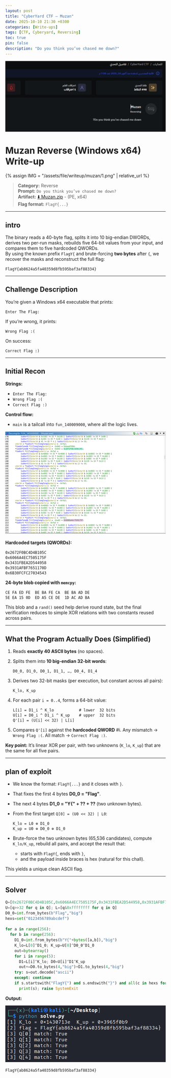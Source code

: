 ```yaml
---
layout: post
title: "CyberYard CTF – Muzan"
date: 2025-10-10 21:30 +0300
categories: [Write-ups]     
tags: [CTF, Cyberyard, Reversing]      
toc: true                              
pin: false
description: "Do you think you’ve chased me down?"
---
```


![](/assets/file/writeup/muzan/1.png)

# Muzan  Reverse (Windows x64)  Write-up

{% assign IMG = "/assets/file/writeup/muzan/1.png" | relative_url %}


> **Category:** Reverse  
> **Prompt:** `Do you think you’ve chased me down?`  
> **Artifact:** [⬇️ Muzan.zip](/assets/file/writeup/muzan/Muzan.zip?raw=1) - (PE, x64)  
> **Flag format:** `FlagY{...}`

---

## intro

The binary reads a 40-byte flag, splits it into 10 big-endian DWORDs, derives two per-run masks, rebuilds five 64-bit values from your input, and compares them to five hardcoded QWORDs.  
By using the known prefix `FlagY{` and brute-forcing **two bytes** after `{`, we recover the masks and reconstruct the full flag:

```
FlagY{ab8624a5fa40359d8fb595baf3af88334}
```

---

## Challenge Description

You’re given a Windows x64 executable that prints:

```
Enter The Flag:
```

If you’re wrong, it prints:

```
Wrong Flag :(
```

On success:

```
Correct Flag :)
```

---

## Initial Recon

**Strings:**
- `Enter The Flag:`
- `Wrong Flag :(`
- `Correct Flag :)`

**Control flow:**
- `main` is a tailcall into `fun_140009000`, where all the logic lives.

![](/assets/file/writeup/muzan/2.png)


**Hardcoded targets (QWORDs):**
```
0x2672F0BC4D4B105C
0x6066A4EC7505175F
0x3431FBEA2D544958
0x3931AFBF7651170D
0x6B30FCFC27034543
```

**24-byte blob copied with `memcpy`:**
```
CE FA ED FE  BE BA FE CA  BE BA AD DE
5E EA 15 0D  ED A5 CE DE  1D AC AD BA
```

This blob and a `rand()` seed help derive round state, but the final verification reduces to simple XOR relations with two constants reused across pairs.

---

## What the Program Actually Does (Simplified)

1. Reads **exactly 40 ASCII bytes** (no spaces).
2. Splits them into **10 big-endian 32-bit words**:

   ```
   D0_0, D1_0, D0_1, D1_1, …, D0_4, D1_4
   ```

3. Derives two 32-bit masks (per execution, but constant across all pairs):

   ```
   K_lo, K_up
   ```

4. For each pair `i = 0..4`, forms a 64-bit value:

   ```
   L[i] = D1_i ^ K_lo           # lower  32 bits
   U[i] = D0_i ^ D1_i ^ K_up    # upper  32 bits
   Q'[i] = (U[i] << 32) | L[i]
   ```

5. Compares `Q'[i]` against the **hardcoded QWORD** #i. Any mismatch → `Wrong Flag :(`. All match → `Correct Flag :)`.

**Key point:** It’s linear XOR per pair, with two unknowns (`K_lo`, `K_up`) that are the same for all five pairs.

---

## plan of exploit

- We know the format: `FlagY{...}` and it closes with `}`.
- That fixes the first 4 bytes **D0_0 = "Flag"**.
- The next 4 bytes **D1_0 = "Y{" + ?? + ??** (two unknown bytes).
- From the first target `Q[0] = (U0 << 32) | L0`:

  ```
  K_lo = L0 ⊕ D1_0
  K_up = U0 ⊕ D0_0 ⊕ D1_0
  ```

- Brute-force the two unknown bytes (65,536 candidates), compute `K_lo/K_up`, rebuild all pairs, and accept the result that:
  - starts with `FlagY{`, ends with `}`,
  - and the payload inside braces is hex (natural for this chall).

This yields a unique clean ASCII flag.

---

## Solver

```python
Q=[0x2672F0BC4D4B105C,0x6066A4EC7505175F,0x3431FBEA2D544958,0x3931AFBF7651170D,0x6B30FCFC27034543]
U=[q>>32 for q in Q]; L=[q&0xffffffff for q in Q]
D0_0=int.from_bytes(b"Flag","big")
hexs=set("0123456789abcdef")

for a in range(256):
  for b in range(256):
    D1_0=int.from_bytes(b"Y{"+bytes([a,b]),"big")
    K_lo=L[0]^D1_0; K_up=U[0]^D0_0^D1_0
    out=bytearray()
    for i in range(5):
      D1=L[i]^K_lo; D0=U[i]^D1^K_up
      out+=D0.to_bytes(4,"big")+D1.to_bytes(4,"big")
    try: s=out.decode("ascii")
    except: continue
    if s.startswith("FlagY{") and s.endswith("}") and all(c in hexs for c in s[7:-1]):
      print(s); raise SystemExit
```



**Output:**

![](/assets/file/writeup/muzan/3.png)

```
FlagY{ab8624a5fa40359d8fb595baf3af88334}
```

